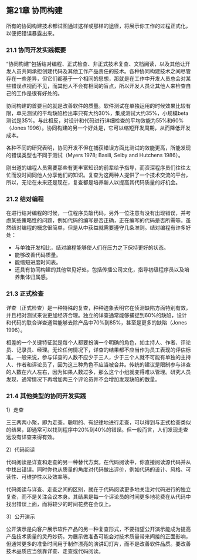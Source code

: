 ## 第21章 协同构建

所有的协同构建技术都试图通过这样或那样的途径，将展示你工作的过程正式化，以便把错误暴露出来。

### 21.1 协同开发实践概要

“协同构建”包括结对编程、正式检查、非正式技术复查、文档阅读，以及其他让开发人员共同承担创建代码及其他工作产品责任的技术。各种协同构建技术之间尽管存在一些差异，但它们都基于一个相同的思想，那就是在工作中开发人员总会对某些错误点视而不见，而其他人不会有相同的盲点，所以开发人员让其他人来检查自己的工作是很有好处的。

协同构建的首要目的就是改善软件的质量。软件测试在单独运用的时候效果比较有限，单元测试的平均缺陷检出率只有大约30%，集成测试大约35%，小规模beta测试是35%。与此相反，对设计和代码进行详细检查的平均效能为55%和60%（Jones 1996）。协同构建的另一个好处是，它可以缩短开发周期，从而降低开发成本。

各种不同的研究表明，协同开发不但在捕获错误方面比测试的效能更高，所能发现的错误类型也不同于测试（Myers 1978; Basili, Selby and Hutchens 1986）。

刚出道的编程人员需要那些有更丰富知识的前辈给予指导，而资深程序员们往往太忙而没时间同他人分享他们的知识。复查为这两种人提供了一个技术交流的平台，所以，无论在未来还是现在，复查都是培养新人以提高其代码质量的好机会。

### 21.2 结对编程

在进行结对编程的时候，一位程序员敲代码，另外一位注意有没有出现错误，并考虑某些策略性的问题，例如代码的编写是否正确，正在编写的代码是否所需等。虽然结对编程的概念很简单，但是从中获益就需要遵守几条准则。结对编程有许多好处：

- 与单独开发相比，结对编程能够使人们在压力之下保持更好的状态。
- 能够改善代码质量。
- 能缩短进度时间表。
- 还具有协同构建的其他常见好处，包括传播公司文化，指导初级程序员以及培养集体归属感。

### 21.3 正式检查

详查（正式检查）是一种特殊的复查，种种迹象表明它在侦测缺陷方面特别有效，并且相对测试来说更加经济合理。独立的详查通常能够捕捉到60%的缺陷，设计和代码的联合详查通常能够去除产品中70%到85%，甚至是更多的缺陷（Jones 1996）。

相差的一个关键特征就是每个人都要扮演一个明确的角色，如主持人、作者、评论员、记录员、经理。无论任何情况下，详查的结果都不应当作为员工表现的评估标准。一般来说，参与详查的人数不应少于三人，少于三个人就不可能有单独的主持人、作者和评论员了，因为这三种角色不应当被合并。传统的建议是限制参与详查的人数在六人左右，因为如果人数过多，那么这个小组就变得难以管理。研究人员发现，通常情况下再增加两三个评论员并不会增加发现缺陷的数量。


### 21.4 其他类型的协同开发实践

1）走查

三三两两小聚，即为走查。聪明的、有纪律地进行走查，可以得到与正式检查类似的结果，即通常可以找到程序中20%到40%的错误。但一般而言，人们发现走查远没有详查来得有效。

2）代码阅读

代码阅读是详查和走查的另一种替代方案。在代码阅读中，你直接阅读源代码并从中找出错误。同时你也从质量的角度对代码做出评价，例如代码的设计、风格、可读性、可维护性以及效率等。

代码阅读与详查、走查之间的区别，就在于代码阅读更多地关注对代码进行的独立复查，而不是关注会议本身。其结果是每一个评论员的时间更多地花费在从代码中找出错误上面，而将较少的时间花费在会议上。

3）公开演示

公开演示是向客户展示软件产品的另一种复查形式，不要指望公开演示能成为提高产品技术质量的灵丹妙药。为展示做准备可能会对技术质量带来间接的正面影响，但通常更多的准备时间用于制作漂亮的演讲幻灯片，而不是改善软件品质。要改善技术品质应当依靠详查、走查或代码阅读。
